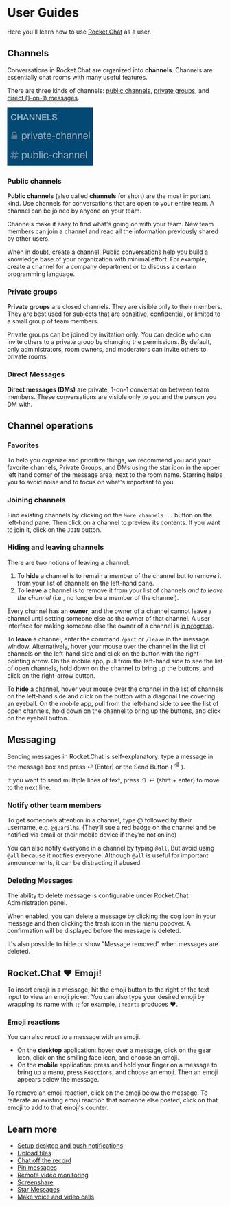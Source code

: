 # User Guides

Here you'll learn how to use [Rocket.Chat](https://rocket.chat/) as a user.

## Channels

Conversations in Rocket.Chat are organized into __channels__. Channels are essentially chat rooms with many useful features. 

There are three kinds of channels: [public channels](Public-channels), [private groups](Private-groups), and [direct (1-on-1) messages](Direct-messages).

<img src="images/public-private-channels.png" alt="Example of public channel and private group" width="200"/>


### Public channels

**Public channels** (also called **channels** for short) are the most important kind. Use channels for conversations that are open to your entire team. A channel can be joined by anyone on your team. 

Channels make it easy to find what's going on with your team. New team members can join a channel and read all the information previously shared by other users.

When in doubt, create a channel. Public conversations help you build a knowledge base of your organization with minimal effort. For example, create a channel for a company department or to discuss a certain programming language.

### Private groups

**Private groups** are closed channels. They are visible only to their members. They are best used for subjects that are sensitive, confidential, or limited to a small group of team members.

Private groups can be joined by invitation only. You can decide who can invite others to a private group by changing the permissions. By default, only administrators, room owners, and moderators can invite others to private rooms.

### Direct Messages

**Direct messages (DMs)** are private, 1-on-1 conversation between team members. These conversations are visible only to you and the person you DM with.

## Channel operations

### Favorites

To help you organize and prioritize things, we recommend you add your favorite channels, Private Groups, and DMs using the star icon in the upper left hand corner of the message area, next to the room name. Starring helps you to avoid noise and to focus on what's important to you.

### Joining channels

Find existing channels by clicking on the `More channels...` button on the left-hand pane. Then click on a channel to preview its contents. If you want to join it, click on the `JOIN` button.

### Hiding and leaving channels

There are two notions of leaving a channel:

1. To **hide** a channel is to remain a member of the channel but to remove it from your list of channels on the left-hand pane. 
1. To **leave** a channel is to remove it from your list of channels _and to leave the channel_ (i.e., no longer be a member of the channel).

Every channel has an **owner**, and the owner of a channel cannot leave a channel until setting someone else as the owner of that channel. A user interface for making someone else the owner of a channel is [in progress](https://github.com/RocketChat/Rocket.Chat/issues/3365).

To **leave** a channel, enter the command `/part` or `/leave` in the message window. Alternatively, hover your mouse over the channel in the list of channels on the left-hand side and click on the button with the right-pointing arrow. On the mobile app, pull from the left-hand side to see the list of open channels, hold down on the channel to bring up the buttons, and click on the right-arrow button.

To **hide** a channel, hover your mouse over the channel in the list of channels on the left-hand side and click on the button with a diagonal line covering an eyeball. On the mobile app, pull from the left-hand side to see the list of open channels, hold down on the channel to bring up the buttons, and click on the eyeball button.

## Messaging

Sending messages in Rocket.Chat is self-explanatory: type a message in the message box and press &#x23ce; (Enter) or the Send Button (<img src="images/send-icon.png" alt="Send icon" width="20"/>).

If you want to send multiple lines of text, press &#x21E7; &#x23ce; (shift + enter) to move to the next line.

### Notify other team members

To get someone’s attention in a channel, type @ followed by their username, e.g. `@guarilha`. (They’ll see a red badge on the channel and be notified via email or their mobile device if they’re not online)

You can also notify everyone in a channel by typing `@all`. But avoid using `@all` because it notifies everyone. Although `@all` is useful for important announcements, it can be distracting if abused.

### Deleting Messages

The ability to delete message is configurable under Rocket.Chat Administration panel.

When enabled, you can delete a message by clicking the cog icon in your message and then clicking the trash icon in the menu popover. A confirmation will be displayed before the message is deleted.

It's also possible to hide or show "Message removed" when messages are deleted.


## Rocket.Chat ❤ Emoji!

To insert emoji in a message, hit the emoji button to the right of the text input to view an emoji picker. You can also type your desired emoji by wrapping its name with `:`; for example, `:heart:` produces :heart:.

### Emoji reactions

You can also _react_ to a message with an emoji. 
+ On the **desktop** application: hover over a message, click on the gear icon, click on the smiling face icon, and choose an emoji.
+ On the **mobile** application: press and hold your finger on a message to bring up a menu, press `Reactions`, and choose an emoji.
Then an emoji appears below the message. 

To remove an emoji reaction, click on the emoji below the message. To reiterate an existing emoji reaction that someone else posted, click on that emoji to add to that emoji's counter.


## Learn more

- [Setup desktop and push notifications](Notifications)
- [Upload files](File%20Uploads/)
- [Chat off the record](Off-The-Record/)
- [Pin messages](Pinning%20Messages/)
- [Remote video monitoring](Remote%20Video%20Monitoring/)
- [Screenshare](Screensharing/)
- [Star Messages](Starring%20Messages/)
- [Make voice and video calls](Voice%20and%20video%20calls/)
